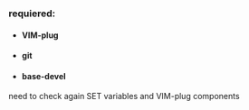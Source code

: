 ### requiered:
- #### VIM-plug
- #### git
- #### base-devel



need to check again SET variables and VIM-plug components
